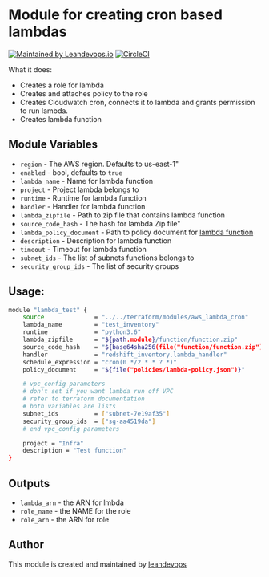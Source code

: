 # Module for creating cron based lambdas
[![Maintained by Leandevops.io](https://img.shields.io/badge/maintained%20by-leandevops-green.svg)](https://img.shields.io/badge/maintained%20by-leandevops-green.svg)
[![CircleCI](https://circleci.com/gh/leandevops/terraform-aws-lambda/tree/master.svg?style=svg)](https://circleci.com/gh/leandevops/terraform-aws-lambda/tree/master)

What it does:
- Creates a role for lambda
- Creates and attaches policy to the role
- Creates Cloudwatch cron, connects it to lambda and grants permission to run lambda.
- Creates lambda function

## Module Variables
- `region` - The AWS region. Defaults to us-east-1"
- `enabled` - bool, defaults to `true`
- `lambda_name` - Name for lambda function
- `project` - Project lambda belongs to
- `runtime` - Runtime for lambda function
- `handler` - Handler for lambda function
- `lambda_zipfile` - Path to zip file that contains lambda function
- `source_code_hash` - The hash for lambda Zip file"
- `lambda_policy_document` - Path to policy document for [lambda function](http://docs.aws.amazon.com/lambda/latest/dg/intro-permission-model.html#lambda-intro-execution-role)
- `description` - Description for lambda function
- `timeout` - Timeout for lambda function
- `subnet_ids` - The list of subnets functions belongs to 
- `security_group_ids` - The list of security groups

## Usage:
```sh
module "lambda_test" {    
    source              = "../../terraform/modules/aws_lambda_cron"
    lambda_name         = "test_inventory"
    runtime             = "python3.6"
    lambda_zipfile      = "${path.module}/function/function.zip"
    source_code_hash    = "${base64sha256(file("function/function.zip"))}"
    handler             = "redshift_inventory.lambda_handler"
    schedule_expression = "cron(0 */2 * * ? *)"
    policy_document     = "${file("policies/lambda-policy.json")}"

    # vpc_config parameters
    # don't set if you want lambda run off VPC
    # refer to terraform documentation
    # both variables are lists
    subnet_ids          = ["subnet-7e19af35"]
    security_group_ids  = ["sg-aa4519da"]
    # end vpc_config parameters

    project = "Infra"
    description = "Test function"
}
```
## Outputs
- `lambda_arn` - the ARN for lmbda
- `role_name` - the NAME for the role
- `role_arn` - the ARN for role

## Author
This module is created and maintained by [leandevops](https://github.com/leandevops)
